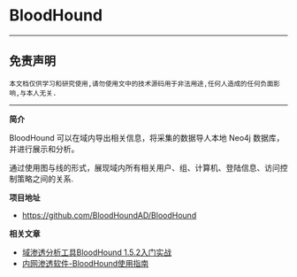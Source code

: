 # BloodHound

---

## 免责声明

`本文档仅供学习和研究使用,请勿使用文中的技术源码用于非法用途,任何人造成的任何负面影响,与本人无关.`

---

**简介**

BloodHound 可以在域内导出相关信息，将采集的数据导人本地 Neo4j 数据库，并进行展示和分析。

通过使用图与线的形式，展现域内所有相关用户、组、计算机、登陆信息、访问控制策略之间的关系.

**项目地址**
- https://github.com/BloodHoundAD/BloodHound

**相关文章**
- [域渗透分析工具BloodHound 1.5.2入门实战](https://www.freebuf.com/sectool/179002.html)
- [内网渗透软件-BloodHound使用指南](https://mp.weixin.qq.com/s/M2LQjojTc7tk7eL_vD2lgQ)
